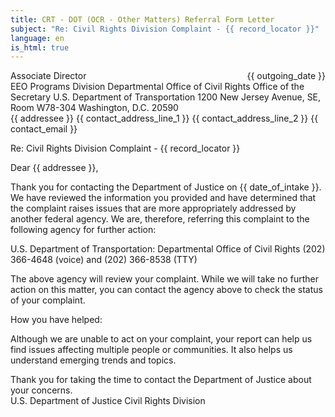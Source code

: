 ```yaml
---
title: CRT - DOT (OCR - Other Matters) Referral Form Letter
subject: "Re: Civil Rights Division Complaint - {{ record_locator }}"
language: en
is_html: true
---
```

<span style="float: right">{{ outgoing_date }}</span>
Associate Director                                                
EEO Programs Division
Departmental Office of Civil Rights
Office of the Secretary
U.S. Department of Transportation 
1200 New Jersey Avenue, SE, Room W78-304
Washington, D.C.  20590
<br/>
{{ addressee }}
{{ contact_address_line_1 }}
{{ contact_address_line_2 }}
{{ contact_email }}

Re: Civil Rights Division Complaint - {{ record_locator }}

Dear {{ addressee }},

Thank you for contacting the Department of Justice on {{ date_of_intake }}.  We have reviewed the information you provided and have determined that the complaint raises issues that are more appropriately addressed by another federal agency.  We are, therefore, referring this complaint to the following agency for further action:

U.S. Department of Transportation: Departmental Office of Civil Rights
(202) 366-4648 (voice) and (202) 366-8538 (TTY)

The above agency will review your complaint.  While we will take no further action on this matter, you can contact the agency above to check the status of your complaint.

How you have helped:

Although we are unable to act on your complaint, your report can help us find issues affecting multiple people or communities.  It also helps us understand emerging trends and topics.

Thank you for taking the time to contact the Department of Justice about your concerns.
<br/>
U.S. Department of Justice
Civil Rights Division